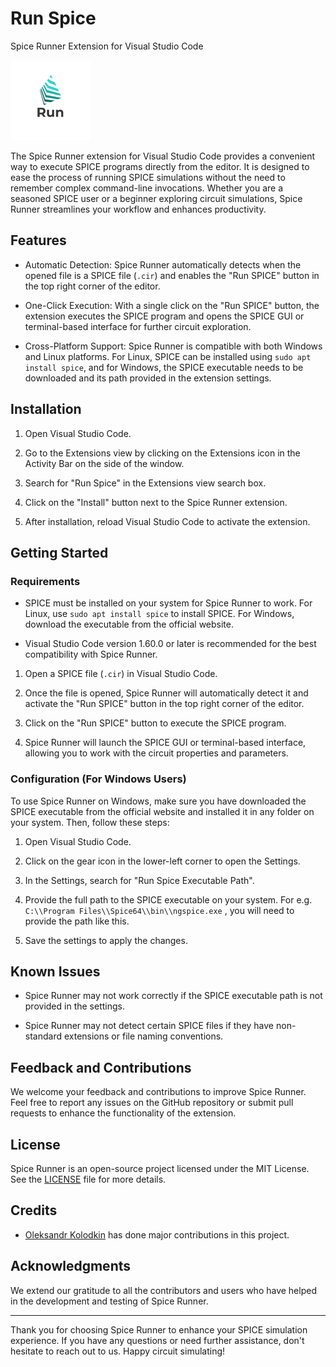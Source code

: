 # Run Spice
Spice Runner Extension for Visual Studio Code

![Spice Runner Logo](src/RunSpiceLogo.png)

The Spice Runner extension for Visual Studio Code provides a convenient way to execute SPICE programs directly from the editor. It is designed to ease the process of running SPICE simulations without the need to remember complex command-line invocations. Whether you are a seasoned SPICE user or a beginner exploring circuit simulations, Spice Runner streamlines your workflow and enhances productivity.

## Features

- Automatic Detection: Spice Runner automatically detects when the opened file is a SPICE file (`.cir`) and enables the "Run SPICE" button in the top right corner of the editor.

- One-Click Execution: With a single click on the "Run SPICE" button, the extension executes the SPICE program and opens the SPICE GUI or terminal-based interface for further circuit exploration.

- Cross-Platform Support: Spice Runner is compatible with both Windows and Linux platforms. For Linux, SPICE can be installed using `sudo apt install spice`, and for Windows, the SPICE executable needs to be downloaded and its path provided in the extension settings.

## Installation

1. Open Visual Studio Code.

2. Go to the Extensions view by clicking on the Extensions icon in the Activity Bar on the side of the window.

3. Search for "Run Spice" in the Extensions view search box.

4. Click on the "Install" button next to the Spice Runner extension.

5. After installation, reload Visual Studio Code to activate the extension.



## Getting Started
### Requirements

- SPICE must be installed on your system for Spice Runner to work. For Linux, use `sudo apt install spice` to install SPICE. For Windows, download the executable from the official website.

- Visual Studio Code version 1.60.0 or later is recommended for the best compatibility with Spice Runner.

1. Open a SPICE file (`.cir`) in Visual Studio Code.

2. Once the file is opened, Spice Runner will automatically detect it and activate the "Run SPICE" button in the top right corner of the editor.

3. Click on the "Run SPICE" button to execute the SPICE program.

4. Spice Runner will launch the SPICE GUI or terminal-based interface, allowing you to work with the circuit properties and parameters.


### Configuration (For Windows Users)

To use Spice Runner on Windows, make sure you have downloaded the SPICE executable from the official website and installed it in any folder on your system. Then, follow these steps:

1. Open Visual Studio Code.

2. Click on the gear icon in the lower-left corner to open the Settings.

3. In the Settings, search for "Run Spice Executable Path".

4. Provide the full path to the SPICE executable on your system.
   For e.g. `C:\\Program Files\\Spice64\\bin\\ngspice.exe` , you will need to provide the path like this.

6. Save the settings to apply the changes.


## Known Issues

- Spice Runner may not work correctly if the SPICE executable path is not provided in the settings.

- Spice Runner may not detect certain SPICE files if they have non-standard extensions or file naming conventions.

## Feedback and Contributions

We welcome your feedback and contributions to improve Spice Runner. Feel free to report any issues on the GitHub repository or submit pull requests to enhance the functionality of the extension.

## License

Spice Runner is an open-source project licensed under the MIT License. See the [LICENSE](LICENSE) file for more details.

## Credits

- [Oleksandr Kolodkin](https://github.com/kolod) has done major contributions in this project.
  
## Acknowledgments

We extend our gratitude to all the contributors and users who have helped in the development and testing of Spice Runner.

---

Thank you for choosing Spice Runner to enhance your SPICE simulation experience. If you have any questions or need further assistance, don't hesitate to reach out to us. Happy circuit simulating!
